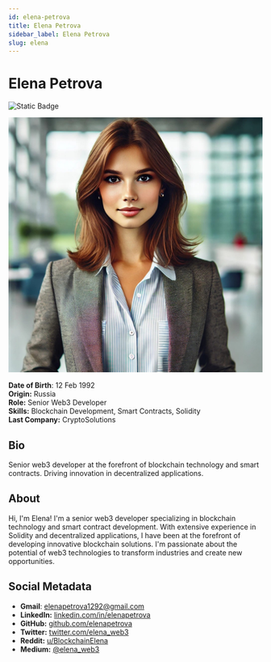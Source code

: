 ```yaml
---
id: elena-petrova
title: Elena Petrova
sidebar_label: Elena Petrova
slug: elena
---
```


# Elena Petrova

![Static Badge](https://img.shields.io/badge/Not%20Ready-no?color=ff0000)

<img src="/img/elena-petrova.jpeg" class="avatar__photo avatar__photo--xl" />

**Date of Birth**: 12 Feb 1992  
**Origin:** Russia  
**Role:** Senior Web3 Developer  
**Skills:** Blockchain Development, Smart Contracts, Solidity  
**Last Company:** CryptoSolutions

## Bio

Senior web3 developer at the forefront of blockchain technology and smart contracts. Driving innovation in decentralized applications.

## About

Hi, I'm Elena! I'm a senior web3 developer specializing in blockchain technology and smart contract development. With extensive experience in Solidity and decentralized applications, I have been at the forefront of developing innovative blockchain solutions. I'm passionate about the potential of web3 technologies to transform industries and create new opportunities.

## Social Metadata

- **Gmail**: elenapetrova1292@gmail.com
- **LinkedIn:** [linkedin.com/in/elenapetrova](https://linkedin.com/in/elenapetrova)
- **GitHub:** [github.com/elenapetrova](https://github.com/elenapetrova)
- **Twitter:** [twitter.com/elena_web3](https://twitter.com/elena_web3)
- **Reddit:** [u/BlockchainElena](https://www.reddit.com/user/BlockchainElena)
- **Medium:** [@elena_web3](https://medium.com/@elena_web3)

